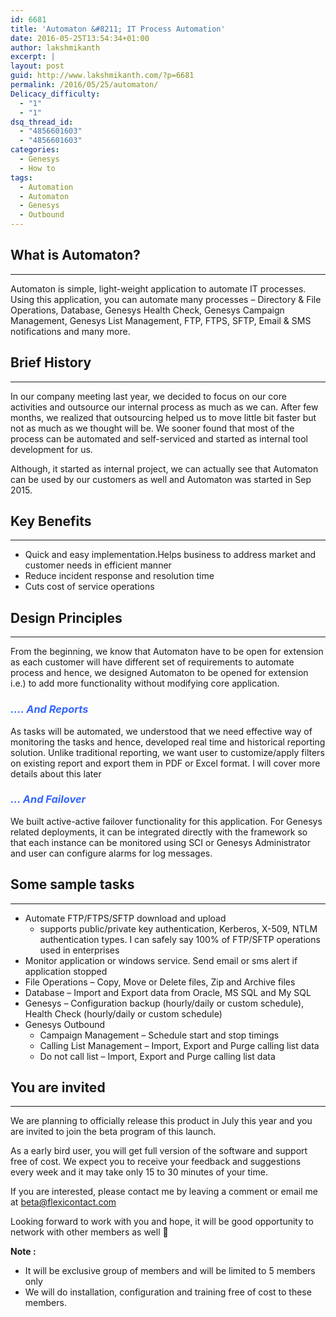 ```yaml
---
id: 6681
title: 'Automaton &#8211; IT Process Automation'
date: 2016-05-25T13:54:34+01:00
author: lakshmikanth
excerpt: |
layout: post
guid: http://www.lakshmikanth.com/?p=6681
permalink: /2016/05/25/automaton/
Delicacy_difficulty:
  - "1"
  - "1"
dsq_thread_id:
  - "4856601603"
  - "4856601603"
categories:
  - Genesys
  - How to
tags:
  - Automation
  - Automaton
  - Genesys
  - Outbound
---
```

## What is Automaton?

* * *

Automaton is simple, light-weight application to automate IT processes. Using this application, you can automate many processes &#8211; Directory & File Operations, Database, Genesys Health Check, Genesys Campaign Management, Genesys List Management, FTP, FTPS, SFTP, Email & SMS notifications and many more.

## Brief History

* * *

In our company meeting last year, we decided to focus on our core activities and outsource our internal process as much as we can. After few months, we realized that outsourcing helped us to move little bit faster but not as much as we thought will be. We sooner found that most of the process can be automated and self-serviced and started as internal tool development for us.

Although, it started as internal project, we can actually see that Automaton can be used by our customers as well and Automaton was started in Sep 2015.

## Key Benefits

* * *

  * Quick and easy implementation.Helps business to address market and customer needs in efficient manner
  * Reduce incident response and resolution time
  * Cuts cost of service operations

## Design Principles

* * *

From the beginning, we know that Automaton have to be open for extension as each customer will have different set of requirements to automate process and hence, we designed Automaton to be opened for extension i.e.) to add more functionality without modifying core application.

### <span style="color: #3366ff;"><em>&#8230;. And Reports</em></span>

As tasks will be automated, we understood that we need effective way of monitoring the tasks and hence, developed real time and historical reporting solution. Unlike traditional reporting, we want user to customize/apply filters on existing report and export them in PDF or Excel format. I will cover more details about this later

### <span style="color: #3366ff;"><em>&#8230; And Failover</em></span>

We built active-active failover functionality for this application. For Genesys related deployments, it can be integrated directly with the framework so that each instance can be monitored using SCI or Genesys Administrator and user can configure alarms for log messages.

## Some sample tasks

* * *

  * Automate FTP/FTPS/SFTP download and upload 
      * supports public/private key authentication, Kerberos, X-509, NTLM authentication types. I can safely say 100% of FTP/SFTP operations used in enterprises
  * Monitor application or windows service. Send email or sms alert if application stopped
  * File Operations &#8211; Copy, Move or Delete files, Zip and Archive files
  * Database &#8211; Import and Export data from Oracle, MS SQL and My SQL
  * Genesys &#8211; Configuration backup (hourly/daily or custom schedule), Health Check (hourly/daily or custom schedule)
  * Genesys Outbound 
      * Campaign Management &#8211; Schedule start and stop timings
      * Calling List Management &#8211; Import, Export and Purge calling list data
      * Do not call list &#8211; Import, Export and Purge calling list data

## You are invited

* * *

We are planning to officially release this product in July this year and you are invited to join the beta program of this launch.

As a early bird user, you will get full version of the software and support free of cost. We expect you to receive your feedback and suggestions every week and it may take only 15 to 30 minutes of your time.

If you are interested, please contact me by leaving a comment or email me at beta@flexicontact.com

Looking forward to work with you and hope, it will be good opportunity to network with other members as well 🙂

**Note :**

  * It will be exclusive group of members and will be limited to 5 members only
  * We will do installation, configuration and training free of cost to these members.
